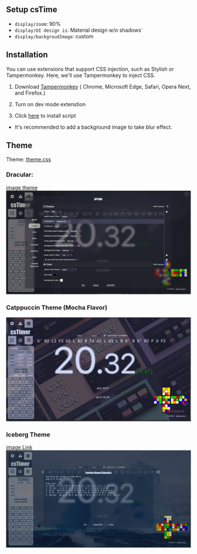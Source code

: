## Setup csTime
- `display/zoom`: 90%
- `display/UI design is`: Material design w/o shadows`
- `display/backgroudImage`: custom

## Installation
You can use extensions that support CSS injection, such as Stylish or Tampermonkey. Here, we'll use Tampermonkey to inject CSS.

1. Download  [Tampermonkey](https://chrome.google.com/webstore/detail/tampermonkey/dhdgffkkebhmkfjojejmpbldmpobfkfo) ( Chrome, Microsoft Edge, Safari, Opera Next, and Firefox.)

2.  Turn on dev mode extenstion

3. Click [here](https://raw.githubusercontent.com/huybach1609/cstime-theme/main/script.use.js) to install script

- It's recommended to add a background image to take blur effect.


## Theme
Theme: [theme.css](https://github.com/huybach1609/cstime-theme/blob/main/theme.css)

### Dracular:
[image theme](https://encrypted-tbn0.gstatic.com/images?q=tbn:ANd9GcSCY6E8RyRRsFeP-9cjYLFAE2NVIZe3lUjPfA&s)
![dracular](img/Dracular.jpg)

### Catppuccin Theme (Mocha Flavor)
![catppuccin](img/Catppuccin.jpg)


### Iceberg Theme
[image Link](https://w0.peakpx.com/wallpaper/671/687/HD-wallpaper-white-iceberg-high-quality.jpg)
![iceBerg](img/IceBerg.jpeg)








